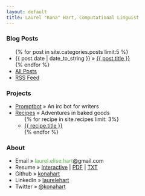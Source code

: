 ```yaml
---
layout: default
title: Laurel "Kona" Hart, Computational Linguist
---
```


<div class="top section">
<h3>Blog Posts</h3>
<ul>
{% for post in site.categories.posts limit:5 %}
<li><span>{{ post.date | date_to_string }}</span> &raquo; <a href="{{ post.url }}">{{ post.title }}</a></li>
{% endfor %}
<li><a href="/posts.html">All Posts</a></li>
<li><a href="/feed.xml">RSS Feed</a></li>
</ul>
</div>

<div class="section">
<h3>Projects</h3>
<ul>
<li><a href="/promptbot">Promptbot</a> &raquo; An irc bot for writers</li>
<li><a href="/recipes">Recipes</a> &raquo; Adventures in baked goods
<ul>
{% for recipe in site.recipes limit: 3%}
<li><span><a href="{{ recipe.url }}">{{ recipe.title }}</a></span></li>
{% endfor %}
</ul>
</li>
</ul>
</div>

<div class="section">
<h3>About</h3>
<ul>
<li>Email &raquo; <span style="color:#59B34C">laurel.elise.hart</span>&#64;gmail&#46;com</li>
<li>Resume &raquo; <a href="resume">Interactive</a> | <a href="resume/resume.pdf">PDF</a> | <a href="resume/resume.txt">TXT</a></li>
<li>Github &raquo; <a href="http://github.com/konahart">konahart</a></li>
<li>LinkedIn &raquo; <a href="http://www.linkedin.com/in/laurelehart">laurelehart</a></li>
<li>Twitter &raquo; <a href="https://twitter.com/konahart"><span style="color:#000000">@</span>konahart</a></li>
</ul>
</div>
